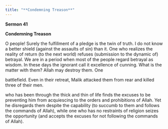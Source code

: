 ```yaml
---
title: "**Condemning Treason**" 
---
```

**Sermon 41**

**Condemning Treason**

O people\! Surely the fulfillment of a pledge is the twin of truth\. I do not know a better shield \(against the assaults of sin\) than it\. One who realizes the reality of return \(to the next world\) refuses \(submission to the dynamic of\) betrayal\. We are in a period when most of the people regard betrayal as wisdom\. In these days the ignorant call it excellence of cunning\. What is the matter with them? Allah may destroy them\. One

battlefield\. Even in their retreat, Malik attacked them from rear and killed three of their men\.

<a id="page423"></a>who has been through the thick and thin of life finds the excuses to be preventing him from acquiescing to the orders and prohibitions of Allah\. Yet he disregards them despite the capability \(to succumb to them and follows the commands of Allah\), while one who has no restraints of religion seizes the opportunity \(and accepts the excuses for not following the commands of Allah\)\.

